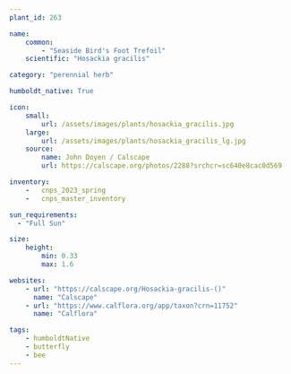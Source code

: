 ```yaml
---
plant_id: 263 

name: 
    common:  
        - "Seaside Bird's Foot Trefoil"   
    scientific: "Hosackia gracilis"   

category: "perennial herb"

humboldt_native: True

icon: 
    small: 
        url: /assets/images/plants/hosackia_gracilis.jpg 
    large: 
        url: /assets/images/plants/hosackia_gracilis_lg.jpg 
    source: 
        name: John Doyen / Calscape 
        url: https://calscape.org/photos/2288?srchcr=sc640e8cac0d569

inventory: 
    -   cnps_2023_spring
    -   cnps_master_inventory

sun_requirements:
  - "Full Sun"

size:
    height: 
        min: 0.33 
        max: 1.6

websites:
    - url: "https://calscape.org/Hosackia-gracilis-()"
      name: "Calscape"
    - url: "https://www.calflora.org/app/taxon?crn=11752"
      name: "Calflora"

tags: 
    - humboldtNative
    - butterfly
    - bee
---
```

